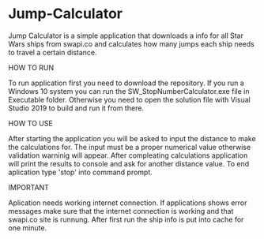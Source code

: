# Jump-Calculator
Jump Calculator is a simple application that downloads a info for all Star Wars ships from swapi.co and calculates how many jumps each ship needs to travel a certain distance. 

HOW TO RUN

To run application first you need to download the repository. If you run a Windows 10 system you can run the SW_StopNumberCalculator.exe file in Executable folder. Otherwise you need to open the solution file with Visual Studio 2019 to build and run it from there.

HOW TO USE

After starting the application you will be asked to input the distance to make the calculations for. The input must be a proper numerical value otherwise validation warninig will appear. After compleating calculations application will print the results to console and ask for another distance value.
To end aplication type 'stop' into command prompt.

IMPORTANT

Aplication needs working internet connection. If applications shows error messages make sure that the internet connection is working and that swapi.co site is runnung.
After first run the ship info is put into cache for one minute.
